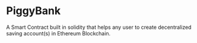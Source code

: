 # PiggyBank
A Smart Contract built in solidity that helps any user to create decentralized saving account(s) in Ethereum Blockchain.

